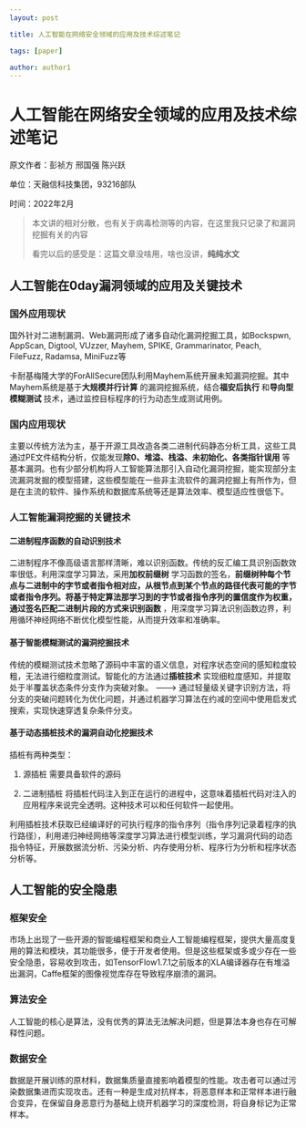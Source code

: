 ```yaml
---
layout: post

title: 人工智能在网络安全领域的应用及技术综述笔记

tags: [paper]

author: author1
---
```




# 人工智能在网络安全领域的应用及技术综述笔记

原文作者：彭祯方 邢国强 陈兴跃

单位：天融信科技集团，93216部队

时间：2022年2月

> 本文讲的相对分散，也有关于病毒检测等的内容，在这里我只记录了和漏洞挖掘有关的内容
>
> 看完以后的感受是：这篇文章没啥用，啥也没讲，**纯纯水文**

## 人工智能在0day漏洞领域的应用及关键技术

### 国外应用现状

国外针对二进制漏洞、Web漏洞形成了诸多自动化漏洞挖掘工具，如Bockspwn, AppScan, Digtool, VUzzer, Mayhem, SPIKE, Grammarinator, Peach, FileFuzz, Radamsa, MiniFuzz等

卡耐基梅隆大学的ForAllSecure团队利用Mayhem系统开展未知漏洞挖掘。其中Mayhem系统是基于**大规模并行计算** 的漏洞挖掘系统，结合**福安后执行** 和**导向型模糊测试** 技术，通过监控目标程序的行为动态生成测试用例。

### 国内应用现状

主要以传统方法为主，基于开源工具改造各类二进制代码静态分析工具，这些工具通过PE文件结构分析，仅能发现**除0、堆溢、栈溢、未初始化、各类指针误用** 等基本漏洞。也有少部分机构将人工智能算法那引入自动化漏洞挖掘，能实现部分主流漏洞发掘的模型搭建，这些模型能在一些非主流软件的漏洞挖掘上有所作为，但是在主流的软件、操作系统和数据库系统等还是算法效率、模型适应性很低下。

### 人工智能漏洞挖掘的关键技术

#### 二进制程序函数的自动识别技术

二进制程序不像高级语言那样清晰，难以识别函数。传统的反汇编工具识别函数效率很低，利用深度学习算法，采用**加权前缀树** 学习函数的签名，**前缀树种每个节点与二进制中的字节或者指令相对应，从根节点到某个节点的路径代表可能的字节或者指令序列。将基于特定算法那学习到的字节或者指令序列的置信度作为权重，通过签名匹配二进制片段的方式来识别函数** ，用深度学习算法识别函数边界，利用循环神经网络不断优化模型性能，从而提升效率和准确率。

#### 基于智能模糊测试的漏洞挖掘技术

传统的模糊测试技术忽略了源码中丰富的语义信息，对程序状态空间的感知粒度较粗，无法进行细粒度测试。智能化的方法通过**插桩技术** 实现细粒度感知，并提取处于半覆盖状态条件分支作为突破对象。 ---> 通过轻量级关键字识别方法，将分支的突破问题转化为优化问题，并通过机器学习算法在约减的空间中使用启发式搜索，实现快速穿透复杂条件分支。

#### 基于动态插桩技术的漏洞自动化挖掘技术

插桩有两种类型：

1. 源插桩 需要具备软件的源码

1. 二进制插桩 将插桩代码注入到正在运行的进程中，这意味着插桩代码对注入的应用程序来说完全透明。这种技术可以和任何软件一起使用。

利用插桩技术获取已经编译好的可执行程序的指令序列（指令序列记录着程序的执行路径），利用递归神经网络等深度学习算法进行模型训练，学习漏洞代码的动态指令特征，开展数据流分析、污染分析、内存使用分析、程序行为分析和程序状态分析等。

## 人工智能的安全隐患

### 框架安全

市场上出现了一些开源的智能编程框架和商业人工智能编程框架，提供大量高度复用的算法和模块，其功能很多，便于开发者使用。但是这些框架或多或少存在一些安全隐患，容易收到攻击，如TensorFlow1.7.1之前版本的XLA编译器存在有堆溢出漏洞，Caffe框架的图像视觉库存在导致程序崩溃的漏洞。

### 算法安全

人工智能的核心是算法，没有优秀的算法无法解决问题，但是算法本身也存在可解释性问题。

### 数据安全

数据是开展训练的原材料，数据集质量直接影响着模型的性能。攻击者可以通过污染数据集进而实现攻击。还有一种是生成对抗样本，将恶意样本和正常样本进行融合变异，在保留自身恶意行为基础上绕开机器学习的深度检测，将自身标记为正常样本。